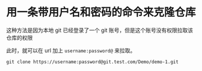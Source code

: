 # 用一条带用户名和密码的命令来克隆仓库

这种方法是因为本地 git 已经登录了一个 git 账号，但是这个账号没有权限拉取该仓库的权限

此时，就可以在 url 加上 `username:password@` 来拉取。

```shell
git clone https://username:password@git.test.com/Demo/demo-1.git
```